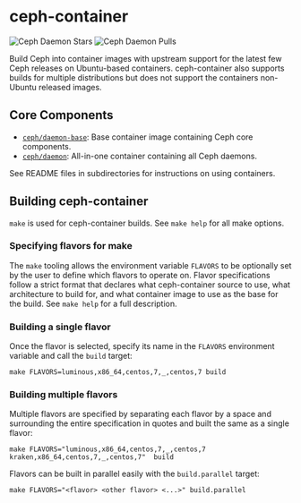 ceph-container
==============

![Ceph Daemon Stars](https://img.shields.io/docker/stars/ceph/daemon.svg)
![Ceph Daemon Pulls](https://img.shields.io/docker/pulls/ceph/daemon.svg)

Build Ceph into container images with upstream support for the latest few Ceph releases on
Ubuntu-based containers. ceph-container also supports builds for multiple distributions but does not
support the containers non-Ubuntu released images.


Core Components
---------------

- [`ceph/daemon-base`](src/daemon-base/): Base container image containing Ceph core components.
- [`ceph/daemon`](daemon/): All-in-one container containing all Ceph daemons.

See README files in subdirectories for instructions on using containers.


Building ceph-container
-----------------------
`make` is used for ceph-container builds. See `make help` for all make options.

### Specifying flavors for make
The `make` tooling allows the environment variable `FLAVORS` to be optionally set by the user to
define which flavors to operate on. Flavor specifications follow a strict format that declares what
ceph-container source to use, what architecture to build for, and what container image to use as the
base for the build. See `make help` for a full description.

### Building a single flavor
Once the flavor is selected, specify its name in the `FLAVORS` environment variable and call the
`build` target:
```
make FLAVORS=luminous,x86_64,centos,7,_,centos,7 build
```

### Building multiple flavors
Multiple flavors are specified by separating each flavor by a space and surrounding the entire
specification in quotes and built the same as a single flavor:
```
make FLAVORS="luminous,x86_64,centos,7,_,centos,7 kraken,x86_64,centos,7,_,centos,7"  build
```

Flavors can be built in parallel easily with the `build.parallel` target:
```
make FLAVORS="<flavor> <other flavor> <...>" build.parallel
```
